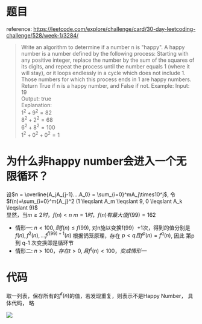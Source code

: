 # 题目

reference: https://leetcode.com/explore/challenge/card/30-day-leetcoding-challenge/528/week-1/3284/  


> Write an algorithm to determine if a number n is "happy".
> A happy number is a number defined by the following process: Starting with any positive integer, replace the number by the sum of the squares of its digits, and repeat the process until the number equals 1 (where it will stay), or it loops endlessly in a cycle which does not include 1. Those numbers for which this process ends in 1 are happy numbers.
> Return True if n is a happy number, and False if not.
> Example: 
> Input: 19  
> Output: true  
> Explanation:   
$1^2 + 9^2 = 82$  
$8^2 + 2^2 = 68$  
$6^2 + 8^2 = 100$  
$1^2 + 0^2 + 0^2 = 1$  

# 为什么非happy number会进入一个无限循环？
设$n = \overline{A_jA_{j-1}....A_0} = \sum_{i=0}^mA_j\times10^j$, 令$f(n)=\sum_{i=0}^m{A_j}^2 (1 \leqslant A_m \leqslant 9, 0 \leqslant A_k \leqslant 9)$  
显然，当$m \geqslant 2时，f(n)<n$
$m=1时，f(n)有最大值f(99)=162$  
- 情形一: 
$n < 100,  则f(n) \leqslant f(99)$, 对n施以变换f(99）+1次，得到的值分别是$f(n), f^2(n), ... f^{f(99)+1}(n)$
根据鸽笼原理，存在 $p < q 且 f^p(n) = f^q(n)$, 因此 第p 到 q-1 次变换即是循环节
- 情形二:
$n > 100， 存在 t > 0, 且f^t(n)<100，变成情形一$  

# 代码
取一列表，保存所有的$f^t(n)$的值，若发现重复，则表示不是Happy Number， 具体代码， 略


![](https://upload-images.jianshu.io/upload_images/9738519-0aabc1e8a65f3ac5.png?imageMogr2/auto-orient/strip%7CimageView2/2/w/1240)